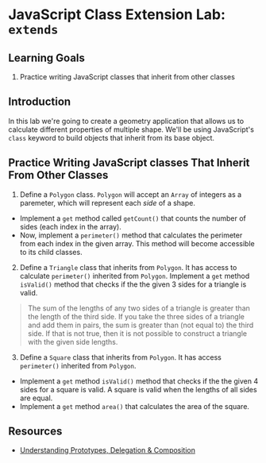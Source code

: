 # JavaScript Class Extension Lab: `extends`

## Learning Goals

1. Practice writing JavaScript classes that inherit from other classes

## Introduction

In this lab we're going to create a geometry application that allows us to
calculate different properties of multiple shape. We'll be using JavaScript's
`class` keyword to build objects that inherit from its base object.

## Practice Writing JavaScript classes That Inherit From Other Classes

1. Define a `Polygon` class. `Polygon` will accept an `Array` of integers as a
paremeter, which will represent each _side_ of a shape. 
* Implement a `get` method called `getCount()` that counts the number of sides
(each index in the array). 
* Now, implement a `perimeter()` method that calculates the perimeter from each
index in the given array. This method will become accessible to its child classes.

2. Define a `Triangle` class that inherits from `Polygon`. It has access to calculate
`perimeter()` inherited from `Polygon`. Implement a `get` method `isValid()` method that checks if
the the given 3 sides for a triangle is valid.

> The sum of the lengths of any two sides of a triangle is greater than the length of
the third side. If you take the three sides of a triangle and add them in pairs, the sum
is greater than (not equal to) the third side. If that is not true, then it is not possible
to construct a triangle with the given side lengths.

3. Define a `Square` class that inherits from `Polygon`. It has access `perimeter()`
inherited from `Polygon`. 
* Implement a `get` method `isValid()` method that checks if the the given 4 sides for a square is
valid. A square is valid when the lengths of all sides are equal. 
* Implement a `get` method `area()` that calculates the area of the square.


## Resources

* [Understanding Prototypes, Delegation & Composition](https://www.datchley.name/understanding-prototypes-delegation-composition/)